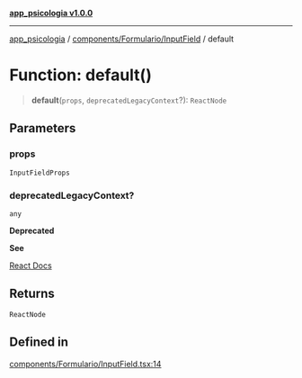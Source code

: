 [**app_psicologia v1.0.0**](../../../../README.md)

***

[app_psicologia](../../../../modules.md) / [components/Formulario/InputField](../README.md) / default

# Function: default()

> **default**(`props`, `deprecatedLegacyContext`?): `ReactNode`

## Parameters

### props

`InputFieldProps`

### deprecatedLegacyContext?

`any`

**Deprecated**

**See**

[React Docs](https://legacy.reactjs.org/docs/legacy-context.html#referencing-context-in-lifecycle-methods)

## Returns

`ReactNode`

## Defined in

[components/Formulario/InputField.tsx:14](https://github.com/XxtbmfxX/app_psicologia/blob/1b7e1a732f6dc51a16bb04e0db4a2462b477a368/components/Formulario/InputField.tsx#L14)
